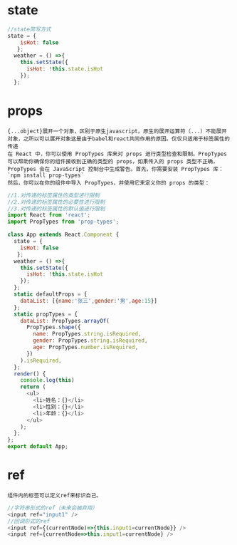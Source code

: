 # state
```javascript
//state简写方式
state = {
    isHot: false
   };
  weather = () =>{
    this.setState({
      isHot: !this.state.isHot
    });
  };
```
# props
	{...object}展开一个对象，区别于原生javascript。原生的展开运算符（...）不能展开对象，之所以可以展开对象这是由于babel和react共同作用的原因。仅仅只适用于标签属性的传递
	在 React 中，你可以使用 PropTypes 库来对 props 进行类型检查和限制。PropTypes 可以帮助你确保你的组件接收到正确的类型的 props，如果传入的 props 类型不正确，PropTypes 会在 JavaScript 控制台中生成警告。首先，你需要安装 PropTypes 库：`npm install prop-types`
	然后，你可以在你的组件中导入 PropTypes，并使用它来定义你的 props 的类型：
```javascript
//1.对传递的标签属性的类型进行限制
//2.对传递的标签属性的必要性进行限制
//3.对传递的标签属性的默认值进行限制
import React from 'react';
import PropTypes from 'prop-types';

class App extends React.Component {
  state = {
    isHot: false
   };
  weather = () =>{
    this.setState({
      isHot: !this.state.isHot
    });
  };
  static defaultProps = {
    dataList: [{name:'张三',gender:'男',age:15}]
  };
  static propTypes = {
    dataList: PropTypes.arrayOf(
      PropTypes.shape({
        name: PropTypes.string.isRequired,
        gender: PropTypes.string.isRequired,
        age: PropTypes.number.isRequired,
      })
    ).isRequired,
  };
  render() {
    console.log(this)
    return (
      <ul>
        <li>姓名：{}</li>
        <li>性别：{}</li>
        <li>年龄：{}</li>
      </ul>
    );
  };
};
export default App;
```
# ref
	组件内的标签可以定义ref来标识自己。
```javascript
//字符串形式的ref（未来会被弃用）
<input ref="input1" />
//回调形式的ref
<input ref={(currentNode)=>{this.input1=currentNode}} />
<input ref={currentNode=>this.input1=currentNode} />
```
